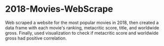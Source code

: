 # 2018-Movies-WebScrape
Web scraped a website for the most popular movies in 2018, then created a data frame with each movie's ranking, metacritic score, title, and worldwide gross. Finally, used visualization to check if metacritic score and worldwide gross had positive correlation. 
